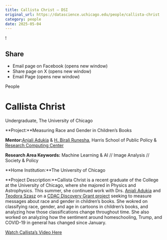 ```yaml
---
title: Callista Christ – DSI
original_url: https://datascience.uchicago.edu/people/callista-christ
category: people
date: 2025-05-04
---
```


<!-- Table-like structure detected -->

!

## Share

* Email page on Facebook (opens new window)
* Share page on X (opens new window)
* Email Page (opens new window)

<!-- Table-like structure detected -->

People

# Callista Christ

Undergraduate, The University of Chicago

**Project:**Measuring Race and Gender in Children’s Books

**Mentor:**[Anjali Adukia](https://harris.uchicago.edu/directory/anjali-adukia) & [H. Birali Runesha](https://researchinnovation.uchicago.edu/leadership/h-birali-runesha/), Harris School of Public Policy & [Research Computing Center](https://rcc.uchicago.edu/)

**Research Area Keywords:** Machine Learning & AI // Image Analysis // Society & Policy

**Home Institution:**The University of Chicago

**Project Description:**Callista Christ is a recent graduate of the College at the University of Chicago, where she majored in Physics and Astrophysics. This summer, she continued work with Drs. [Anjali Adukia](https://harris.uchicago.edu/directory/anjali-adukia) and [Teodora Szasz](https://rcc.uchicago.edu/about-rcc/our-team) on a [CDAC Discovery Grant project](/research/measuring-messages-about-race-and-gender/) seeking to measure messages about race and gender in children’s books. She wokred on classifying race, gender, and age in cartoons in children’s books, and analyzing how those classifications change throughout time. She also worked on analyzing how the sentiment around homeschooling, Trump, and COVID-19 in general has changed since January.

[Watch Callista’s Video Here](https://www.youtube.com/watch?v=ggMsKp1-Lg8&list=PL0IrIAIuK93E7cbGQFuGn8NWltNYDwxMh&index=33)